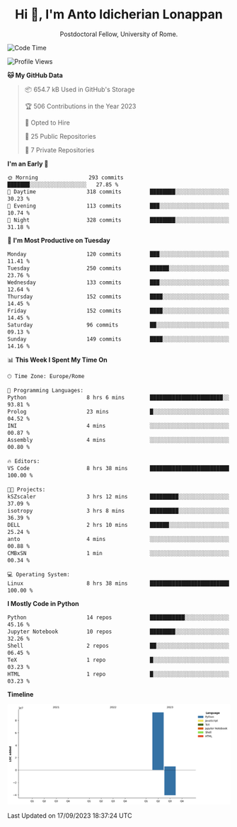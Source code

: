 
<h1 align="center">Hi 👋, I'm Anto Idicherian Lonappan</h1>
<p align="center">Postdoctoral Fellow, University of Rome. </p>


<!--START_SECTION:waka-->
![Code Time](http://img.shields.io/badge/Code%20Time-456%20hrs%2048%20mins-blue)

![Profile Views](http://img.shields.io/badge/Profile%20Views-4-blue)

**🐱 My GitHub Data** 

> 📦 654.7 kB Used in GitHub's Storage 
 > 
> 🏆 506 Contributions in the Year 2023
 > 
> 💼 Opted to Hire
 > 
> 📜 25 Public Repositories 
 > 
> 🔑 7 Private Repositories 
 > 
**I'm an Early 🐤** 

```text
🌞 Morning                293 commits         ███████░░░░░░░░░░░░░░░░░░   27.85 % 
🌆 Daytime                318 commits         ████████░░░░░░░░░░░░░░░░░   30.23 % 
🌃 Evening                113 commits         ███░░░░░░░░░░░░░░░░░░░░░░   10.74 % 
🌙 Night                  328 commits         ████████░░░░░░░░░░░░░░░░░   31.18 % 
```
📅 **I'm Most Productive on Tuesday** 

```text
Monday                   120 commits         ███░░░░░░░░░░░░░░░░░░░░░░   11.41 % 
Tuesday                  250 commits         ██████░░░░░░░░░░░░░░░░░░░   23.76 % 
Wednesday                133 commits         ███░░░░░░░░░░░░░░░░░░░░░░   12.64 % 
Thursday                 152 commits         ████░░░░░░░░░░░░░░░░░░░░░   14.45 % 
Friday                   152 commits         ████░░░░░░░░░░░░░░░░░░░░░   14.45 % 
Saturday                 96 commits          ██░░░░░░░░░░░░░░░░░░░░░░░   09.13 % 
Sunday                   149 commits         ████░░░░░░░░░░░░░░░░░░░░░   14.16 % 
```


📊 **This Week I Spent My Time On** 

```text
🕑︎ Time Zone: Europe/Rome

💬 Programming Languages: 
Python                   8 hrs 6 mins        ███████████████████████░░   93.81 % 
Prolog                   23 mins             █░░░░░░░░░░░░░░░░░░░░░░░░   04.52 % 
INI                      4 mins              ░░░░░░░░░░░░░░░░░░░░░░░░░   00.87 % 
Assembly                 4 mins              ░░░░░░░░░░░░░░░░░░░░░░░░░   00.80 % 

🔥 Editors: 
VS Code                  8 hrs 38 mins       █████████████████████████   100.00 % 

🐱‍💻 Projects: 
kSZscaler                3 hrs 12 mins       █████████░░░░░░░░░░░░░░░░   37.09 % 
isotropy                 3 hrs 8 mins        █████████░░░░░░░░░░░░░░░░   36.39 % 
DELL                     2 hrs 10 mins       ██████░░░░░░░░░░░░░░░░░░░   25.24 % 
anto                     4 mins              ░░░░░░░░░░░░░░░░░░░░░░░░░   00.88 % 
CMBxSN                   1 min               ░░░░░░░░░░░░░░░░░░░░░░░░░   00.34 % 

💻 Operating System: 
Linux                    8 hrs 38 mins       █████████████████████████   100.00 % 
```

**I Mostly Code in Python** 

```text
Python                   14 repos            ███████████░░░░░░░░░░░░░░   45.16 % 
Jupyter Notebook         10 repos            ████████░░░░░░░░░░░░░░░░░   32.26 % 
Shell                    2 repos             ██░░░░░░░░░░░░░░░░░░░░░░░   06.45 % 
TeX                      1 repo              █░░░░░░░░░░░░░░░░░░░░░░░░   03.23 % 
HTML                     1 repo              █░░░░░░░░░░░░░░░░░░░░░░░░   03.23 % 
```



**Timeline**

![Lines of Code chart](https://raw.githubusercontent.com/antolonappan/antolonappan/main/assets/bar_graph.png)


 Last Updated on 17/09/2023 18:37:24 UTC
<!--END_SECTION:waka-->
